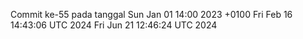 Commit ke-55 pada tanggal Sun Jan 01 14:00 2023 +0100
Fri Feb 16 14:43:06 UTC 2024
Fri Jun 21 12:46:24 UTC 2024
